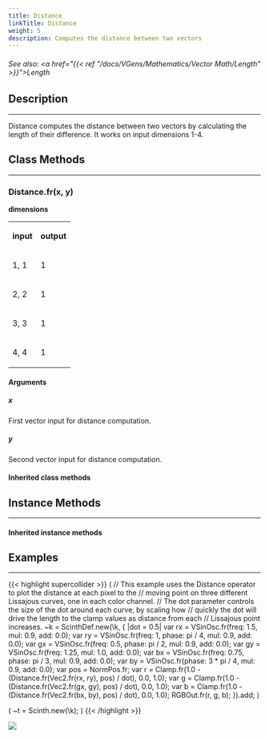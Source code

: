 ```yaml
---
title: Distance
linkTitle: Distance
weight: 5
description: Computes the distance between two vectors
---
```

<!-- generated file, please edit the original .schelp file(in the Scintillator repository) and then run schelpToMarkDown.scdscript to regenerate. -->
###### See also: <a href="{{< ref "/docs/VGens/Mathematics/Vector Math/Length" >}}">Length</a> 



## Description
---



Distance computes the distance between two vectors by calculating the length of their difference. It works on input dimensions 1-4.



## Class Methods
---



### Distance.fr(x, y)



<strong>dimensions</strong>


<table>
<tr><td>

<strong>input</strong>

</td><td>

<strong>output</strong>

</td></tr>
<tr><td>

1, 1

</td><td>

1

</td></tr>
<tr><td>

2, 2

</td><td>

1

</td></tr>
<tr><td>

3, 3

</td><td>

1

</td></tr>
<tr><td>

4, 4

</td><td>

1

</td></tr>

</table>


#### Arguments

##### x



First vector input for distance computation.



##### y



Second vector input for distance computation.





#### Inherited class methods



## Instance Methods
---



#### Inherited instance methods



## Examples
---



{{< highlight supercollider >}}
(
// This example uses the Distance operator to plot the distance at each pixel to the
// moving point on three different Lissajous curves, one in each color channel.
// The dot parameter controls the size of the dot around each curve, by scaling how
// quickly the dot will drive the length to the clamp values as distance from each
// Lissajous point increases.
~k = ScinthDef.new(\k, { |dot = 0.5|
    var rx = VSinOsc.fr(freq: 1.5, mul: 0.9, add: 0.0);
    var ry = VSinOsc.fr(freq: 1, phase: pi / 4, mul: 0.9, add: 0.0);
    var gx = VSinOsc.fr(freq: 0.5, phase: pi / 2, mul: 0.9, add: 0.0);
    var gy = VSinOsc.fr(freq: 1.25, mul: 1.0, add: 0.0);
    var bx = VSinOsc.fr(freq: 0.75, phase: pi / 3, mul: 0.9, add: 0.0);
    var by = VSinOsc.fr(phase: 3 * pi / 4, mul: 0.9, add: 0.0);
    var pos = NormPos.fr;
    var r = Clamp.fr(1.0 - (Distance.fr(Vec2.fr(rx, ry), pos) / dot), 0.0, 1.0);
    var g = Clamp.fr(1.0 - (Distance.fr(Vec2.fr(gx, gy), pos) / dot), 0.0, 1.0);
    var b = Clamp.fr(1.0 - (Distance.fr(Vec2.fr(bx, by), pos) / dot), 0.0, 1.0);
    RGBOut.fr(r, g, b);
}).add;
)

(
~t = Scinth.new(\k);
)
{{< /highlight >}}

<img src="/images/schelp/Distance.png" />